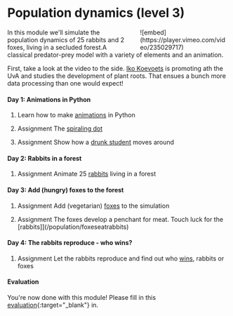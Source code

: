 # Population dynamics (level 3)

<div style="width: 40%; float:right; margin-left: 2em;">
![embed](https://player.vimeo.com/video/235029717)
</div>

In this module we'll simulate the population dynamics of 25 rabbits and 2 foxes, living in a secluded forest.A classical predator-prey model with a variety of elements and an animation.

First, take a look at the video to the side. [Iko Koevoets](http://www.uva.nl/over-de-uva/organisatie/medewerkers/content/k/o/i.t.koevoets/i.t.koevoets.html) is promoting ath the UvA and studies the development of plant roots. That ensues a bunch more data processing than one would expect!

#### Day 1: Animations in Python

1. Learn how to make [animations](/resources/animations) in Python

2. <span class="badge badge-primary">Assignment</span> The [spiraling dot](/movement/dot)

3. <span class="badge badge-primary">Assignment</span> Show how a [drunk student](/movement/student) moves around

#### Day 2: Rabbits in a forest

1. <span class="label label-primary">Assignment</span> Animate 25 [rabbits](/population/rabbits) living in a forest

#### Day 3: Add (hungry) foxes to the forest

1. <span class="label label-primary">Assignment</span> Add (vegetarian) [foxes](/population/foxes) to the simulation

2. <span class="label label-primary">Assignment</span> The foxes develop a penchant for meat. Touch luck for the [rabbits]](/population/foxeseatrabbits)

#### Day 4: The rabbits reproduce - who wins?

1. <span class="label label-primary">Assignment</span> Let the rabbits reproduce and find out who [wins](/population/rabbitsreproduce), rabbits or foxes

#### Evaluation

You're now done with this module! Please fill in this [evaluation](https://goo.gl/forms/bMEPwmQeLxMZ13qE2){:target="_blank"} in.
